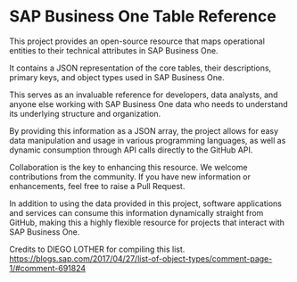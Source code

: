 # SAP Business One Table Reference

This project provides an open-source resource that maps operational entities to their technical attributes in SAP Business One. 

It contains a JSON representation of the core tables, their descriptions, primary keys, and object types used in SAP Business One. 

This serves as an invaluable reference for developers, data analysts, and anyone else working with SAP Business One data who needs to understand its underlying structure and organization. 

By providing this information as a JSON array, the project allows for easy data manipulation and usage in various programming languages, as well as dynamic consumption through API calls directly to the GitHub API.

Collaboration is the key to enhancing this resource. We welcome contributions from the community. If you have new information or enhancements, feel free to raise a Pull Request.

In addition to using the data provided in this project, software applications and services can consume this information dynamically straight from GitHub, making this a highly flexible resource for projects that interact with SAP Business One.

Credits to DIEGO LOTHER for compiling this list.
https://blogs.sap.com/2017/04/27/list-of-object-types/comment-page-1/#comment-691824

